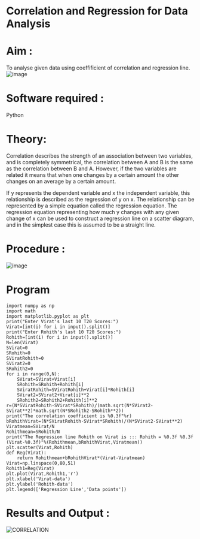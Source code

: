 # Correlation and Regression for Data Analysis
# Aim : 

To analyse given data using  coeffificient of correlation and regression line.
![image](https://user-images.githubusercontent.com/104613195/168224136-d6b64e64-7d3d-4775-9337-c8f96fe41f2d.png)


# Software required :  

Python

# Theory:

Correlation describes the strength of an association between two variables, and is completely symmetrical, the correlation between A and B is the same as the correlation between B and A. However, if the two variables are related it means that when one changes by a certain amount the other changes on an average by a certain amount.  

If y represents the dependent variable and x the independent variable, this relationship is described as the regression of y on x. The relationship can be represented by a simple equation called the regression equation. The regression equation representing how much y changes with any given change of x can be used to construct a regression line on a scatter diagram, and in the simplest case this is assumed to be a straight line.

# Procedure :

![image](https://user-images.githubusercontent.com/104613195/168225866-ac8f6610-bdc3-4ac2-a24e-2b24ba08e189.png)

# Program
```
import numpy as np
import math
import matplotlib.pyplot as plt
print("Enter Virat's last 10 T20 Scores:")
Virat=[int(i) for i in input().split()]
print("Enter Rohith's last 10 T20 Scores:")
Rohith=[int(i) for i in input().split()]
N=len(Virat)
SVirat=0
SRohith=0
SViratRohith=0
SVirat2=0
SRohith2=0
for i in range(0,N):
    SVirat=SVirat+Virat[i]
    SRohith=SRohith+Rohith[i]
    SViratRohith=SViratRohith+Virat[i]*Rohith[i]
    SVirat2=SVirat2+Virat[i]**2
    SRohith2=SRohith2+Rohith[i]**2
r=(N*SViratRohith-SVirat*SRohith)/(math.sqrt(N*SVirat2-SVirat**2)*math.sqrt(N*SRohith2-SRohith**2))
print("The correlation coefficient is %0.3f"%r)
bRohithVirat=(N*SViratRohith-SVirat*SRohith)/(N*SVirat2-SVirat**2)
Viratmean=SVirat/N
Rohithmean=SRohith/N
print("The Regression line Rohith on Virat is ::: Rohith = %0.3f %0.3f (Virat-%0.3f)"%(Rohithmean,bRohithVirat,Viratmean))
plt.scatter(Virat,Rohith)
def Reg(Virat):
    return Rohithmean+bRohithVirat*(Virat-Viratmean)
Virat=np.linspace(0,80,51)
Rohith1=Reg(Virat)
plt.plot(Virat,Rohith1,'r')
plt.xlabel('Virat-data')
plt.ylabel('Rohith-data')
plt.legend(['Regression Line','Data points'])
```




# Results and Output : 
![CORRELATION](correlation1.png)
